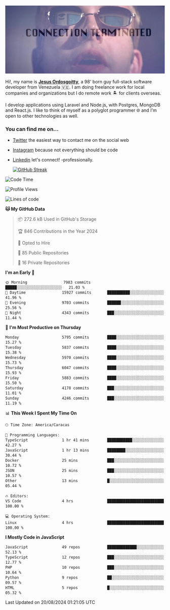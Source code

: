 ![hackers movie reference](./disconnected.jpg)

Hi!, my name is [**Jesus Ordosgoitty**](https://jodaz.dev), a 98' born guy full-stack software developer from Venezuela 🇻🇪. I am doing freelance work for local companies and organizations but I do remote work 🏝️ for clients overseas. 

I develop applications using Laravel and Node.js, with Postgres, MongoDB and React.js. I like to think of myself as a polyglot programmer 🌐 and I'm open to other technologies as well.

### You can find me on...

- [Twitter](https://twitter.com/jodaz_) the easiest way to contact me on the social web
- [Instagram](https://instagram.com/jodaz_) because not everything should be code
- [Linkedin](https://linkedin.com/in/jodaz) let's connect! -professionally.


    [![GitHub Streak](https://streak-stats.demolab.com?user=jodaz&theme=tokyonight)](https://git.io/streak-stats)

<!--START_SECTION:waka-->
![Code Time](http://img.shields.io/badge/Code%20Time-6%2C693%20hrs%2042%20mins-blue)

![Profile Views](http://img.shields.io/badge/Profile%20Views-0-blue)

![Lines of code](https://img.shields.io/badge/From%20Hello%20World%20I%27ve%20Written-82.7%20million%20lines%20of%20code-blue)

**🐱 My GitHub Data** 

> 📦 272.6 kB Used in GitHub's Storage 
 > 
> 🏆 846 Contributions in the Year 2024
 > 
> 💼 Opted to Hire
 > 
> 📜 85 Public Repositories 
 > 
> 🔑 16 Private Repositories 
 > 
**I'm an Early 🐤** 

```text
🌞 Morning                7983 commits        █████░░░░░░░░░░░░░░░░░░░░   21.03 % 
🌆 Daytime                15927 commits       ██████████░░░░░░░░░░░░░░░   41.96 % 
🌃 Evening                9703 commits        ██████░░░░░░░░░░░░░░░░░░░   25.56 % 
🌙 Night                  4343 commits        ███░░░░░░░░░░░░░░░░░░░░░░   11.44 % 
```
📅 **I'm Most Productive on Thursday** 

```text
Monday                   5795 commits        ████░░░░░░░░░░░░░░░░░░░░░   15.27 % 
Tuesday                  5837 commits        ████░░░░░░░░░░░░░░░░░░░░░   15.38 % 
Wednesday                5970 commits        ████░░░░░░░░░░░░░░░░░░░░░   15.73 % 
Thursday                 6047 commits        ████░░░░░░░░░░░░░░░░░░░░░   15.93 % 
Friday                   5883 commits        ████░░░░░░░░░░░░░░░░░░░░░   15.50 % 
Saturday                 4178 commits        ███░░░░░░░░░░░░░░░░░░░░░░   11.01 % 
Sunday                   4246 commits        ███░░░░░░░░░░░░░░░░░░░░░░   11.19 % 
```


📊 **This Week I Spent My Time On** 

```text
🕑︎ Time Zone: America/Caracas

💬 Programming Languages: 
TypeScript               1 hr 41 mins        ███████████░░░░░░░░░░░░░░   42.27 % 
JavaScript               1 hr 13 mins        ████████░░░░░░░░░░░░░░░░░   30.44 % 
Docker                   25 mins             ███░░░░░░░░░░░░░░░░░░░░░░   10.72 % 
JSON                     25 mins             ███░░░░░░░░░░░░░░░░░░░░░░   10.57 % 
Other                    13 mins             █░░░░░░░░░░░░░░░░░░░░░░░░   05.44 % 

🔥 Editors: 
VS Code                  4 hrs               █████████████████████████   100.00 % 

💻 Operating System: 
Linux                    4 hrs               █████████████████████████   100.00 % 
```

**I Mostly Code in JavaScript** 

```text
JavaScript               49 repos            █████████████░░░░░░░░░░░░   52.13 % 
TypeScript               12 repos            ███░░░░░░░░░░░░░░░░░░░░░░   12.77 % 
PHP                      10 repos            ███░░░░░░░░░░░░░░░░░░░░░░   10.64 % 
Python                   9 repos             ██░░░░░░░░░░░░░░░░░░░░░░░   09.57 % 
HTML                     5 repos             █░░░░░░░░░░░░░░░░░░░░░░░░   05.32 % 
```




 Last Updated on 20/08/2024 01:21:05 UTC
<!--END_SECTION:waka-->
